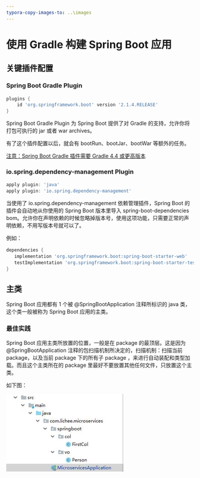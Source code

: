 ```yaml
---
typora-copy-images-to: ..\images
---
```


# 使用 Gradle 构建 Spring Boot 应用

## 关键插件配置

### Spring Boot Gradle Plugin

```groovy
plugins {
    id 'org.springframework.boot' version '2.1.4.RELEASE'
}
```

Spring Boot Gradle Plugin 为 Spring Boot 提供了对 Gradle 的支持，允许你将打包可执行的 jar 或者 war archives。

有了这个插件配置以后，就会有 bootRun、bootJar、bootWar 等额外的任务。

[注意：Spring Boot Gradle 插件需要 Gradle 4.4 或更高版本](https://docs.spring.io/spring-boot/docs/2.1.4.RELEASE/gradle-plugin//reference/html/)

### io.spring.dependency-management Plugin

```groovy
apply plugin: 'java'
apply plugin: 'io.spring.dependency-management'
```

当使用了 io.spring.dependency-management 依赖管理插件，Spring Boot 的插件会自动地从你使用的 Spring Boot 版本里导入 spring-boot-dependencies bom。允许你在声明依赖的时候忽略掉版本号，使用这项功能，只需要正常的声明依赖，不用写版本号就可以了。

例如：

```groovy
dependencies {
   implementation 'org.springframework.boot:spring-boot-starter-web'
   testImplementation 'org.springframework.boot:spring-boot-starter-test'
}
```

## 主类

Spring Boot 应用都有 1 个被 @SpringBootApplication 注释所标识的 java 类，这个类一般被称为 Spring Boot 应用的主类。

### 最佳实践

Spring Boot 应用主类所放置的位置，一般是在 package 的最顶层。这是因为 @SpringBootApplication 注释的包扫描机制所决定的，扫描机制：扫描当前 package，以及当前 package 下的所有子 package ，来进行自动装配和类型加载。而且这个主类所在的 package 里最好不要放置其他任何文件，只放置这个主类。

如下图：

![SpringBootApplication](../images/SpringBootApplication.jpg)

